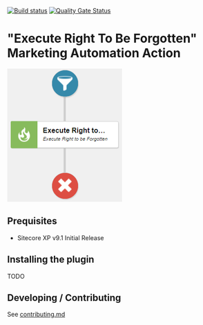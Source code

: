 [![Build status](https://ci.appveyor.com/api/projects/status/pc3afgg7kuxhrw35/branch/master?svg=true)](https://ci.appveyor.com/project/steviemcg/sitecorecomms-rtbf/branch/master) [![Quality Gate Status](https://sonarcloud.io/api/project_badges/measure?project=steviemcg_SitecoreComms.RTBF&metric=alert_status)](https://sonarcloud.io/dashboard?id=steviemcg_SitecoreComms.RTBF)

# "Execute Right To Be Forgotten" Marketing Automation Action

![Execute Right To Be Forgotten in Marketing Automation](./docs/rtbf.png) 

## Prequisites

- Sitecore XP v9.1 Initial Release

## Installing the plugin

TODO

## Developing / Contributing
See [contributing.md](./contributing.md)